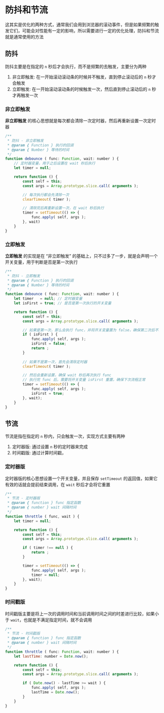 # 防抖和节流  
这其实是优化的两种方式，通常我们会用到浏览器的滚动事件，但是如果频繁的触发它们，可能会对性能有一定的影响，所以需要进行一定的优化处理，防抖和节流就是通常使用的方法  

## 防抖  
防抖主要是在指定的 `n` 秒后才会执行，而不是频繁的去触发，主要分为两种  
1. 非立即触发: 在一开始滚动滚动条的时候并不触发，直到停止滚动后的 `n` 秒才会触发  
2. 立即触发: 在一开始滚动滚动条的时候触发一次，然后直到停止滚动后的 `n` 秒才再触发一次  

### 非立即触发  
**非立即触发** 的核心思想就是每次都会清除一次定时器，然后再重新设置一次定时器  

```javascript
/**
 * 防抖 - 非立即触发
 * @param { Function } 执行的回调
 * @param { Number } 等待的时间
 */
function debounce ( func: Function, wait: number ) {
    // 定时器变量，用于之后设置在 wait 秒后执行
    let timer = null;

    return function () {
        const self = this;
        const args = Array.prototype.slice.call( arguments );

        // 每次执行都会先清除一次
        clearTimeout( timer );

        // 清除完后再重新设置一次，在 wait 秒后执行
        timer = setTimeout(() => {
            func.apply( self, args );
        }, wait)
    }
}
```  

### 立即触发  
**立即触发** 的实现是在 “非立即触发” 的基础上，只不过多了一步，就是会声明一个开关变量，用于判断是否是第一次执行  

```javascript
/**
 * 防抖 - 立即触发
 * @param { Function } 执行的回调
 * @param { Number } 等待的时间
 */
function debounce ( func: Function, wait: number ) {
    let timer   = null; // 定时器变量
    let isFirst = true; // 是否是第一次执行的开关变量

    return function () {
        const self = this;
        const args = Array.prototype.slice.call( arguments );

        // 如果是第一次，那么会执行 func，并将开关变量置为 false，确保第二次后不会执行
        if ( isFirst ) {
            func.apply( self, args );
            isFirst = false;
            return ;
        }
        
        // 如果不是第一次，首先会清除定时器
        clearTimeout( timer );

        // 然后会重新设置，确保 wait 秒后再次执行 func
        // 执行完 func 后，需要将开关变量 isFirst 重置，确保下次流程正常
        timer = setTimeout(() => {
            func.apply( self, args );
            isFirst = true;
        }, wait);
    }
}
```  

## 节流  
节流是指在指定的 `n` 秒内，只会触发一次，实现方式主要有两种  
1. 定时器版: 通过设置 `n` 秒的定时器来完成 
2. 时间戳版: 通过计算时间戳，  

### 定时器版  
定时器版的核心思想设置一个开关变量，并且保存 `setTimeout` 的返回值，如果它有效的话就会提前结束调用，在 `wait` 秒后才会将它重置  

```javascript
/**
 * 节流 - 定时器版
 * @param { function } func 指定函数
 * @param { number } wait 间隔时间
 */
function throttle ( func, wait ) {
    let timer = null;

    return function () {
        const self = this;
        const args = Array.prototype.slice.call( arguments );

        if ( timer !== null ) {
            return ;
        }

        timer = setTimeout(() => {
            func.apply( self, args );
            timer = null;
        }, wait);
    }
}
```  

### 时间戳版   
时间戳版主要是将上一次的调用时间和当前调用时间之间的时差进行比较，如果小于 `wait`，也就是不满足指定时间，就不会调用

```javascript
/**
 * 节流 - 时间戳版
 * @param { function } func 指定函数
 * @param { number } wait 间隔时间
 */
function throttle ( func: Function, wait: number ) {
    let lastTime: number = Date.now();

    return function () {
        const self = this;
        const args = Array.prototype.slice.call( arguments );

        if ( Date.now() - lastTime >= wait ) {
            func.apply( self, args );
            lastTime = Date.now();
        }
    }
}
```